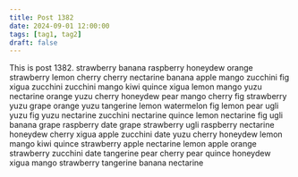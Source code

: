 ```yaml
---
title: Post 1382
date: 2024-09-01 12:00:00
tags: [tag1, tag2]
draft: false
---
```

This is post 1382.
strawberry
banana
raspberry
honeydew
orange
strawberry
lemon
cherry
cherry
nectarine
banana
apple
mango
zucchini
fig
xigua
zucchini
zucchini
mango
kiwi
quince
xigua
lemon
mango
yuzu
nectarine
orange
yuzu
cherry
honeydew
pear
mango
cherry
fig
strawberry
yuzu
grape
orange
yuzu
tangerine
lemon
watermelon
fig
lemon
pear
ugli
yuzu
fig
yuzu
nectarine
zucchini
nectarine
quince
lemon
nectarine
fig
ugli
banana
grape
raspberry
date
grape
strawberry
ugli
raspberry
nectarine
honeydew
cherry
xigua
apple
zucchini
date
yuzu
cherry
honeydew
lemon
mango
kiwi
quince
strawberry
apple
nectarine
lemon
apple
orange
strawberry
zucchini
date
tangerine
pear
cherry
pear
quince
honeydew
xigua
mango
strawberry
tangerine
banana
nectarine
